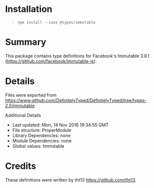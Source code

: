 # Installation
> `npm install --save @types/immutable`

# Summary
This package contains type definitions for Facebook's Immutable 3.8.1 (https://github.com/facebook/immutable-js).

# Details
Files were exported from https://www.github.com/DefinitelyTyped/DefinitelyTyped/tree/types-2.0/immutable

Additional Details
 * Last updated: Mon, 14 Nov 2016 19:34:55 GMT
 * File structure: ProperModule
 * Library Dependencies: none
 * Module Dependencies: none
 * Global values: Immutable

# Credits
These definitions were written by tht13 <https://github.com/tht13>.
